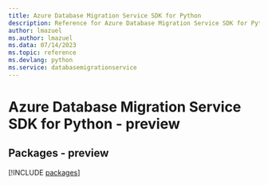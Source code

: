 ```yaml
---
title: Azure Database Migration Service SDK for Python
description: Reference for Azure Database Migration Service SDK for Python
author: lmazuel
ms.author: lmazuel
ms.data: 07/14/2023
ms.topic: reference
ms.devlang: python
ms.service: databasemigrationservice
---
```

# Azure Database Migration Service SDK for Python - preview
## Packages - preview
[!INCLUDE [packages](database-migration-service-index.md)]